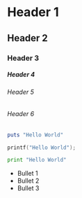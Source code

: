 # Header 1
## Header 2
### Header 3
##### Header 4
###### Header 5
###### Header 6

```ruby
puts "Hello World"
```
```c
printf("Hello World");
```
```python
print "Hello World"
```
* Bullet 1
* Bullet 2
* Bullet 3
